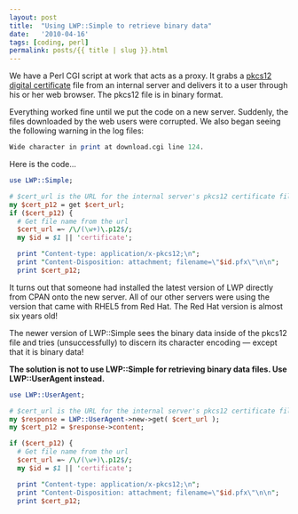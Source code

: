 ```yaml
---
layout: post
title:  "Using LWP::Simple to retrieve binary data"
date:   '2010-04-16'
tags: [coding, perl]
permalink: posts/{{ title | slug }}.html
---
```


We have a Perl CGI script at work that acts as a proxy.  It grabs a
<a href="http://www.flatmtn.com/article/creating-pkcs12-certificates">pkcs12 digital certificate</a>
file from an internal server and delivers it to a
user through his or her web browser.  The pkcs12 file is in binary format.

Everything worked fine until we put the code on a new server.  Suddenly, the
files downloaded by the web users were corrupted.  We also began seeing the
following warning in the log files:

~~~ perl
Wide character in print at download.cgi line 124.
~~~

Here is the code...

<!-- more -->

~~~ perl
use LWP::Simple;

# $cert_url is the URL for the internal server's pkcs12 certificate file
my $cert_p12 = get $cert_url;
if ($cert_p12) {
  # Get file name from the url
  $cert_url =~ /\/(\w+)\.p12$/;
  my $id = $1 || 'certificate';

  print "Content-type: application/x-pkcs12;\n";
  print "Content-Disposition: attachment; filename=\"$id.pfx\"\n\n";
  print $cert_p12;
~~~

It turns out that someone had installed the latest version of LWP directly from CPAN onto the new server.  All of our other servers were using the version that came with RHEL5 from Red Hat.  The Red Hat version is almost six years old!

The newer version of LWP::Simple sees the binary data inside of the pkcs12 file and tries (unsuccessfully) to discern its character encoding &mdash; except that it is binary data!

**The solution is not to use LWP::Simple for retrieving binary data files.  Use LWP::UserAgent instead.**

~~~ perl
use LWP::UserAgent;

# $cert_url is the URL for the internal server's pkcs12 certificate file
my $response = LWP::UserAgent->new->get( $cert_url );
my $cert_p12 = $response->content;

if ($cert_p12) {
  # Get file name from the url
  $cert_url =~ /\/(\w+)\.p12$/;
  my $id = $1 || 'certificate';

  print "Content-type: application/x-pkcs12;\n";
  print "Content-Disposition: attachment; filename=\"$id.pfx\"\n\n";
  print $cert_p12;
~~~

